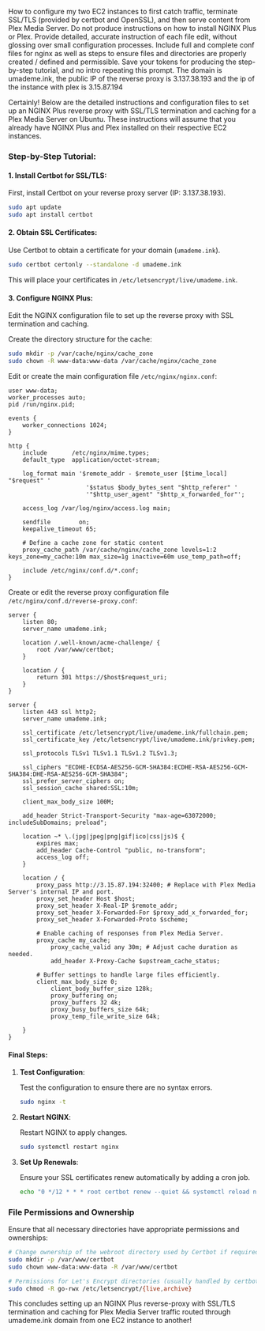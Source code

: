 How to configure my two EC2 instances to first catch traffic, terminate SSL/TLS (provided by certbot and OpenSSL), and then serve content from Plex Media Server. Do not produce instructions on how to install NGINX Plus or Plex. Provide detailed, accurate instruction of each file edit, without glossing over small configuration processes. Include full and complete conf files for nginx as well as steps to ensure files and directories are properly created / defined and permissible. Save your tokens for producing the step-by-step tutorial, and no intro repeating this prompt. The domain is umademe.ink, the public IP of the reverse proxy is 3.137.38.193 and the ip of the instance with plex is 3.15.87.194 

Certainly! Below are the detailed instructions and configuration files to set up an NGINX Plus reverse proxy with SSL/TLS termination and caching for a Plex Media Server on Ubuntu. These instructions will assume that you already have NGINX Plus and Plex installed on their respective EC2 instances.

### Step-by-Step Tutorial:

#### 1. Install Certbot for SSL/TLS:

First, install Certbot on your reverse proxy server (IP: 3.137.38.193).

```sh
sudo apt update
sudo apt install certbot
```

#### 2. Obtain SSL Certificates:

Use Certbot to obtain a certificate for your domain (`umademe.ink`).

```sh
sudo certbot certonly --standalone -d umademe.ink
```

This will place your certificates in `/etc/letsencrypt/live/umademe.ink`.

#### 3. Configure NGINX Plus:

Edit the NGINX configuration file to set up the reverse proxy with SSL termination and caching.

Create the directory structure for the cache:

```sh
sudo mkdir -p /var/cache/nginx/cache_zone
sudo chown -R www-data:www-data /var/cache/nginx/cache_zone
```

Edit or create the main configuration file `/etc/nginx/nginx.conf`:

```nginx
user www-data;
worker_processes auto;
pid /run/nginx.pid;

events {
    worker_connections 1024;
}

http {
    include       /etc/nginx/mime.types;
    default_type  application/octet-stream;

    log_format main '$remote_addr - $remote_user [$time_local] "$request" '
                      '$status $body_bytes_sent "$http_referer" '
                      '"$http_user_agent" "$http_x_forwarded_for"';

    access_log /var/log/nginx/access.log main;

    sendfile        on;
    keepalive_timeout 65;

    # Define a cache zone for static content
    proxy_cache_path /var/cache/nginx/cache_zone levels=1:2 keys_zone=my_cache:10m max_size=1g inactive=60m use_temp_path=off;

    include /etc/nginx/conf.d/*.conf;
}
```

Create or edit the reverse proxy configuration file `/etc/nginx/conf.d/reverse-proxy.conf`:

```nginx
server {
    listen 80;
    server_name umademe.ink;

    location /.well-known/acme-challenge/ {
        root /var/www/certbot;
    }

    location / {
        return 301 https://$host$request_uri;
    }
}

server {
    listen 443 ssl http2;
    server_name umademe.ink;

    ssl_certificate /etc/letsencrypt/live/umademe.ink/fullchain.pem;
    ssl_certificate_key /etc/letsencrypt/live/umademe.ink/privkey.pem;

    ssl_protocols TLSv1 TLSv1.1 TLSv1.2 TLSv1.3;
    
	ssl_ciphers "ECDHE-ECDSA-AES256-GCM-SHA384:ECDHE-RSA-AES256-GCM-SHA384:DHE-RSA-AES256-GCM-SHA384";
	ssl_prefer_server_ciphers on; 
	ssl_session_cache shared:SSL:10m; 

	client_max_body_size 100M; 

	add_header Strict-Transport-Security "max-age=63072000; includeSubDomains; preload";

	location ~* \.(jpg|jpeg|png|gif|ico|css|js)$ {
	    expires max; 
	    add_header Cache-Control "public, no-transform"; 
	    access_log off; 
	}

	location / {
	    proxy_pass http://3.15.87.194:32400; # Replace with Plex Media Server's internal IP and port.
	    proxy_set_header Host $host;
	    proxy_set_header X-Real-IP $remote_addr;
	    proxy_set_header X-Forwarded-For $proxy_add_x_forwarded_for;
	    proxy_set_header X-Forwarded-Proto $scheme;

	    # Enable caching of responses from Plex Media Server.
	    proxy_cache my_cache;
            proxy_cache_valid any 30m; # Adjust cache duration as needed.
            add_header X-Proxy-Cache $upstream_cache_status;

	    # Buffer settings to handle large files efficiently.
	    client_max_body_size 0;
            client_body_buffer_size 128k;
            proxy_buffering on;
            proxy_buffers 32 4k;
            proxy_busy_buffers_size 64k;
            proxy_temp_file_write_size 64k;

	}
}
```

#### Final Steps:

1. **Test Configuration**:
   
   Test the configuration to ensure there are no syntax errors.

   ```sh
   sudo nginx -t
   ```

2. **Restart NGINX**:
   
   Restart NGINX to apply changes.

   ```sh
   sudo systemctl restart nginx
   ```

3. **Set Up Renewals**:
   
   Ensure your SSL certificates renew automatically by adding a cron job.

   ```sh
   echo "0 */12 * * * root certbot renew --quiet && systemctl reload nginx" | sudo tee -a /etc/crontab > /dev/null
   ```

### File Permissions and Ownership

Ensure that all necessary directories have appropriate permissions and ownerships:

```sh
# Change ownership of the webroot directory used by Certbot if required.
sudo mkdir -p /var/www/certbot 
sudo chown www-data:www-data -R /var/www/certbot

# Permissions for Let's Encrypt directories (usually handled by certbot).
sudo chmod -R go-rwx /etc/letsencrypt/{live,archive}
```
This concludes setting up an NGINX Plus reverse-proxy with SSL/TLS termination and caching for Plex Media Server traffic routed through umademe.ink domain from one EC2 instance to another!